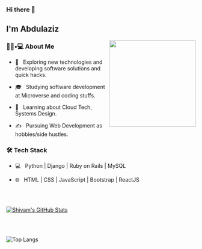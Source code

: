 ### Hi there 👋<h2> I'm Abdulaziz</h2>

<img align='right' src="https://media.giphy.com/media/M9gbBd9nbDrOTu1Mqx/giphy.gif" width="230">

<h3> 👨🏻•💻 About Me </h3>



- 🤔 &nbsp; Exploring new technologies and developing software solutions and quick hacks.

- 🎓 &nbsp; Studying software development at Microverse and coding stuffs.

- 🌱 &nbsp; Learning about Cloud Tech, Systems Design.

- ✍️ &nbsp; Pursuing Web Development as hobbies/side hustles.



<h3>🛠 Tech Stack</h3>



- 💻 &nbsp; Python | Django | Ruby on Rails | MySQL

- 🌐 &nbsp; HTML | CSS | JavaScript | Bootstrap | ReactJS

<br/><br/>

[![Shivam's GitHub Stats](https://github-readme-stats.vercel.app/api?username=AFakhriddinov&show_icons=true)](https://github.com/AFakhriddinov)

<br/>

<br/>

![Top Langs](https://github-readme-stats.vercel.app/api/top-langs/?username=AFakhriddinov&show_icons=true)





